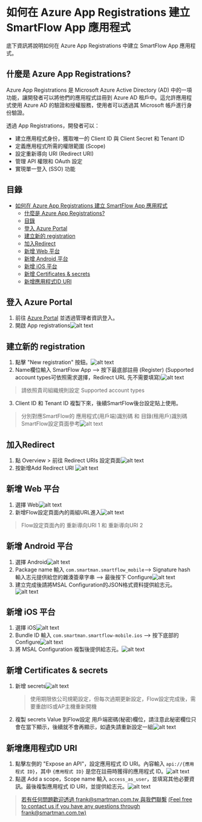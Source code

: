 
# 如何在 Azure App Registrations 建立 SmartFlow App 應用程式
底下資訊將說明如何在 Azure App Registrations 中建立 SmartFlow App 應用程式。

## 什麼是 Azure App Registrations?

Azure App Registrations 是 Microsoft Azure Active Directory (AD) 中的一項功能，讓開發者可以將他們的應用程式註冊到 Azure AD 租戶中。這允許應用程式使用 Azure AD 的驗證和授權服務，使用者可以透過其 Microsoft 帳戶進行身份驗證。

透過 App Registrations，開發者可以：

- 建立應用程式身份，獲取唯一的 Client ID 與 Client Secret 和 Tenant ID
- 定義應用程式所需的權限範圍 (Scope)
- 設定重新導向 URI (Redirect URI)
- 管理 API 權限和 OAuth 設定
- 實現單一登入 (SSO) 功能
<!-- Table of contents -->

## 目錄
- [如何在 Azure App Registrations 建立 SmartFlow App 應用程式](#如何在-azure-app-registrations-建立-smartflow-app-應用程式)
  - [什麼是 Azure App Registrations?](#什麼是-azure-app-registrations)
  - [目錄](#目錄)
  - [登入 Azure Portal](#登入-azure-portal)
  - [建立新的 registration](#建立新的-registration)
  - [加入Redirect](#加入redirect)
  - [新增 Web 平台](#新增-web-平台)
  - [新增 Android 平台](#新增-android-平台)
  - [新增 iOS 平台](#新增-ios-平台)
  - [新增 Certificates \& secrets](#新增-certificates--secrets)
  - [新增應用程式ID URI](#新增應用程式id-uri)

## 登入 Azure Portal
1. 前往 [Azure Portal](https://portal.azure.com/) 並透過管理者資訊登入。
2. 開啟 App registrations![alt text](/docs/images/app_registrations.webp)
## 建立新的 registration
1. 點擊 "New registration" 按鈕。![alt text](/docs/images/new_registration.webp)
2. Name欄位輸入 SmartFlow App —> 按下最底部註冊 (Register)
(Supported account types可依照需求選擇，Redirect URL 先不需要填寫)![alt text](/docs/images/register_app.webp)
> 請依照貴司組織規則設定 Supported account types
3. Client ID 和 Tenant ID 複製下來，後續SmartFlow後台設定貼上使用。
> 分別對應SmartFlow的 應用程式(用戶端)識別碼 和 目錄(租用戶)識別碼
> SmartFlow設定頁面參考![alt text](/docs/images/FlowSet.png)

## 加入Redirect
1. 點 Overview > 前往 Redirect URIs 設定頁面![alt text](/docs/images/redirect_uris.webp)
2. 按新增Add Redirect URI ![alt text](/docs/images/AddRedirectURL.png)

## 新增 Web 平台
1. 選擇 Web![alt text](/docs/images/AddRedirectURLWeb.png)
2. 新增Flow設定頁面內的兩組URL進入![alt text](/docs/images/AddRedirectURLWeb2.png)
> Flow設定頁面內的  重新導向URI 1 和 重新導向URI 2
   
## 新增 Android 平台
1. 選擇 Android![alt text](/docs/images/android_platform.webp)
2. Package name 輸入 `com.smartman.smartflow_mobile`—> Signature hash 輸入志元提供給您的雜湊簽章字串 —> 最後按下 Configure![alt text](./images/configure_android.png)
3. 建立完成後請將MSAL Configuration的JSON格式資料提供給志元。![alt text](/docs/images/msal_configuration.webp)

## 新增 iOS 平台
1. 選擇 iOS![alt text](/docs/images/ios_platform.webp)
2. Bundle ID 輸入 `com.smartman.smartflow-mobile.ios` —> 按下底部的 Configure![alt text](./images/configure_ios.png)
3. 將 MSAL Configuration 複製後提供給志元。![alt text](/docs/images/ios_msal_configuration.webp)

## 新增 Certificates & secrets
1. 新增 secrets![alt text](/docs/images/AddSecrets.png)
   > 使用期限依公司規範設定，但每次過期更新設定，Flow設定完成後，需要重啟IIS或AP主機重新開機
2. 複製 secrets Value 到Flow設定 用戶端密碼(秘密)欄位，請注意此秘密欄位只會在當下顯示，後續就不會再顯示，如遺失請重新設定一組![alt text](/docs/images/AddSecrets2.png)

## 新增應用程式ID URI
1. 點擊左側的 "Expose an API"，設定應用程式 ID URI。內容輸入 `api://{應用程式 ID}`，其中 `{應用程式 ID}` 是您在註冊時獲得的應用程式 ID。![alt text](./images/set_application_uri.png)
2. 點選 Add a scope，Scope name 輸入 `access_as_user`，並填寫其他必要資訊。最後複製應用程式 ID URI，並提供給志元。![alt text](./images/add_scope.png)
> [若有任何問題歡迎透過 frank@smartman.com.tw 與我們聯繫](mailto:frank@smartman.com.tw?subject=SmartFlow%20App%20Azure_App_Registration詢問) [(Feel free to contact us if you have any questions through frank@smartman.com.tw)](mailto:frank@smartman.com.tw?subject=SmartFlow%20App%20Azure_App_Registration詢問)
